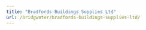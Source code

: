 ```yaml
---
title: "Bradfords Buildings Supplies Ltd"
url: /bridgwater/bradfords-buildings-supplies-ltd/
---
```

